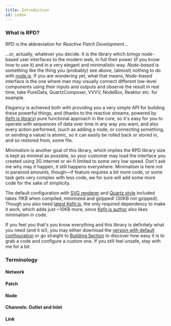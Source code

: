 ```yaml
---
title: Introduction
id: index
---
```


<!-- SVG icon patch: -->
<!-- sun and moon -->
<!-- circle particles -->
<!-- logo color shift -->
<!-- https://www.instagram.com/p/BAH_8hJsCZ4/ ? -->

### What is RPD?

RPD is the abbreviation for _Reactive Patch Development_...

...or, actually, whatever you decide. It is the library which brings node-based user interfaces to the modern web, in full their power (if you know how to use it) and in a very elegant and minimalistic way. _Node-based_ is something like the thing you (probably) see above, (almost) nothing to do with [node.js][node-js]. If you are wondering yet, what that means, _Node-based_ interface is the one where man may visually connect different low-level components using their inputs and outputs and observe the result in real time, take PureData, QuartzComposer, VVVV, NodeBox, Reaktor etc. for example.

<!-- video or some example patch -->

_Elegancy_ is achieved both with providing you a very simple API for building these powerful things, and (thanks to the reactive streams, powered by [Kefir.js library][kefir]) pure functional approach in the core, so it's easy for you to operate with sequences of data over time in any way you want, and also every action performed, (such as adding a node, or connecting something, or sending a value) is atomic, so it can easily be rolled back or stored in, and so restored from, some file.

<!-- code examples -->

_Minimalism_ is another goal of this library, which implies the RPD library size
is kept as minimal as possible, so your customer may load the interface you created using 3G internet or wi-fi limited to some very low speed. Don't ask me why may it happen, it still happens everywhere. Minimalism is here not in paranoid amounts, though&mdash;if feature requires a bit more code, or some task gets very complex with less code, we for sure will add some more code for the sake of simplicity.

The default configuration with [SVG renderer][renderer-comp-section] and [Quartz style][style-comp-section] included takes _11KB_ when compiled, minimized and gzipped! (30KB not gzipped). Though you also need [latest Kefir.js](roman-pominov), the only required dependency to make it work, which adds just ~10KB more, since [Kefir.js author][roman-pominov] also likes minimalism in code.

If you feel you that's you know everything and this library is definitely what you need (and it is!), you may either download the [version with default configuration][download-default] or go straight to [Building Section](./sections/building) to discover how easy it is to grab a code and configure a custom one. If you still feel unsafe, stay with me for a bit.

### Terminology

#### Network

#### Patch

#### Node

#### Channels: Outlet and Inlet

#### Link

[node-js]: http://nodejs.org
[kefir]: http://rpominov.github.io/kefir/
[roman-pominov]: http://rpominov.github.io

[download-default]: TODO
[building-section]: ./sections/building.html
[renderer-comp-section]: ./sections/compilation.html#renderers
[style-comp-section]: ./sections/compilation.html#styles
